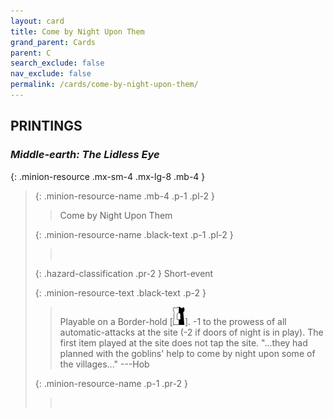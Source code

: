 ```yaml
---
layout: card
title: Come by Night Upon Them
grand_parent: Cards
parent: C
search_exclude: false
nav_exclude: false
permalink: /cards/come-by-night-upon-them/
---
```


## PRINTINGS


### _Middle-earth: The Lidless Eye_

{: .minion-resource .mx-sm-4 .mx-lg-8 .mb-4 }
> {: .minion-resource-name .mb-4 .p-1 .pl-2 }
> > <div class="hazard-mp"></div>
> > <div class="card-name">Come by Night Upon Them</div>
>
> {: .minion-resource-name .black-text .p-1 .pl-2 }
> > &nbsp;
>
> {: .hazard-classification .pr-2 }
> Short-event
>
> {: .minion-resource-text .black-text .p-2 }
> > Playable on a Border-hold \[![](/assets/images/border-hold.svg)]. -1 to the prowess of all automatic-attacks at the site (-2 if doors of night is in play). The first item played at the site does not tap the site.   "...they had planned with the goblins' help to come by night upon some of the villages..." ---Hob 
> 
> {: .minion-resource-name .p-1 .pr-2 }
> > <div class="card-shield"></div>
> > <div class="card-corruption-white">&nbsp;</div>
